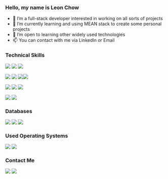 ### Hello, my name is Leon Chow 

- 👯 I’m a full-stack developer interested in working on all sorts of projects
- 🔭 I’m currently learning and using MEAN stack to create some personal projects 
- 🌱 I’m open to learning other widely used technologies
- 📫 You can contact with me via LinkedIn or Email

### Technical Skills
<img src="https://img.shields.io/badge/Angular-white.svg?&style=flat-square&logo=angular&logoColor=darkred"> <img src="https://img.shields.io/badge/TypeScript-white.svg?&style=flat-square&logo=typescript&logoColor=blue"> <img src="https://img.shields.io/badge/NodeJS-gray.svg?&style=flat-square&logo=node&logoColor=blue">   


<img src="https://img.shields.io/badge/HTML-%23239120.svg?&style=flat-square&logo=html5&logoColor=white"> <img src="https://img.shields.io/badge/CSS-%23239120.svg?&style=flat-square&logo=css3&logoColor=white"> <img src="https://img.shields.io/badge/-JavaScript-yellow"><img src="https://img.shields.io/badge/Bootstrap-%23563D7C.svg?&style=flat-square&logo=bootstrap&logoColor=white">

<img src="https://img.shields.io/badge/Python-%233776AB.svg?&style=flat-square&logo=python&logoColor=yellow"> <img src="https://img.shields.io/badge/Java-white.svg?&style=flat-square&logo=java&logoColor=orange"> <img src="https://img.shields.io/badge/C++-%2300599C.svg?&style=flat-square&logo=c%2B%2B&logoColor=white">  

<img src="https://img.shields.io/badge/Visual Studio Code-gray.svg?&style=flat-square&logo=visual-studio&logoColor=blue"> <img src="https://img.shields.io/badge/IntelliJ IDEA -white.svg?&style=flat-square&logo=IntelliJ-IDEA&logoColor=black">

### Databases
<img src="https://img.shields.io/badge/MySQL-white.svg?&style=flat-square&logo=mysql&logoColor=blue"> <img src="https://img.shields.io/badge/MongoDB-white.svg?&style=flat-square&logo=mongodb&logoColor=green"> <img src="https://img.shields.io/badge/PostGreSQL-white.svg?&style=flat-square&logo=postgresql&logoColor=blue">

### Used Operating Systems
<img src="https://img.shields.io/badge/Windows-%230078D6.svg?&style=flat-square&logo=windows&logoColor=white"> <img src="https://img.shields.io/badge/Linux-%23FCC624.svg?&style=flat-square&logo=linux&logoColor=white">

### Contact Me
<a href="https://www.linkedin.com/in/leon-chow/"><img src="https://img.shields.io/badge/linkedin-%230077B5.svg?&style=for-the-badge&logo=linkedin&logoColor=white"></a>
<a href="https://mail.google.com/mail/u/1/#inbox?compose=GTvVlcSGLrfcVmXwFJLbkGHskbRqfSkMJCqCrBDkMtgvcWNpgfVcjSDjHQwjGqRmVHmvLHNBgJtTn"><img src="https://img.shields.io/badge/gmail-white.svg?&style=for-the-badge&logo=gmail&logoColor=red"></a>
